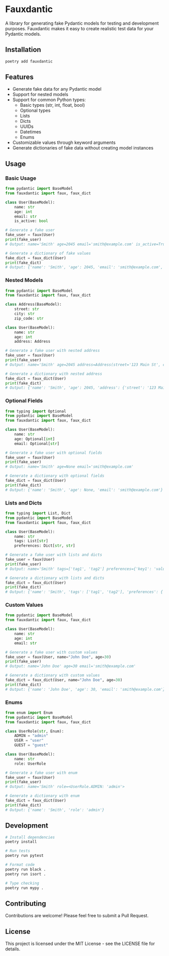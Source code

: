 # Fauxdantic

A library for generating fake Pydantic models for testing and development purposes. Fauxdantic makes it easy to create realistic test data for your Pydantic models.

## Installation

```bash
poetry add fauxdantic
```

## Features

- Generate fake data for any Pydantic model
- Support for nested models
- Support for common Python types:
  - Basic types (str, int, float, bool)
  - Optional types
  - Lists
  - Dicts
  - UUIDs
  - Datetimes
  - Enums
- Customizable values through keyword arguments
- Generate dictionaries of fake data without creating model instances

## Usage

### Basic Usage

```python
from pydantic import BaseModel
from fauxdantic import faux, faux_dict

class User(BaseModel):
    name: str
    age: int
    email: str
    is_active: bool

# Generate a fake user
fake_user = faux(User)
print(fake_user)
# Output: name='Smith' age=2045 email='smith@example.com' is_active=True

# Generate a dictionary of fake values
fake_dict = faux_dict(User)
print(fake_dict)
# Output: {'name': 'Smith', 'age': 2045, 'email': 'smith@example.com', 'is_active': True}
```

### Nested Models

```python
from pydantic import BaseModel
from fauxdantic import faux, faux_dict

class Address(BaseModel):
    street: str
    city: str
    zip_code: str

class User(BaseModel):
    name: str
    age: int
    address: Address

# Generate a fake user with nested address
fake_user = faux(User)
print(fake_user)
# Output: name='Smith' age=2045 address=Address(street='123 Main St', city='Anytown', zip_code='12345')

# Generate a dictionary with nested address
fake_dict = faux_dict(User)
print(fake_dict)
# Output: {'name': 'Smith', 'age': 2045, 'address': {'street': '123 Main St', 'city': 'Anytown', 'zip_code': '12345'}}
```

### Optional Fields

```python
from typing import Optional
from pydantic import BaseModel
from fauxdantic import faux, faux_dict

class User(BaseModel):
    name: str
    age: Optional[int]
    email: Optional[str]

# Generate a fake user with optional fields
fake_user = faux(User)
print(fake_user)
# Output: name='Smith' age=None email='smith@example.com'

# Generate a dictionary with optional fields
fake_dict = faux_dict(User)
print(fake_dict)
# Output: {'name': 'Smith', 'age': None, 'email': 'smith@example.com'}
```

### Lists and Dicts

```python
from typing import List, Dict
from pydantic import BaseModel
from fauxdantic import faux, faux_dict

class User(BaseModel):
    name: str
    tags: List[str]
    preferences: Dict[str, str]

# Generate a fake user with lists and dicts
fake_user = faux(User)
print(fake_user)
# Output: name='Smith' tags=['tag1', 'tag2'] preferences={'key1': 'value1', 'key2': 'value2'}

# Generate a dictionary with lists and dicts
fake_dict = faux_dict(User)
print(fake_dict)
# Output: {'name': 'Smith', 'tags': ['tag1', 'tag2'], 'preferences': {'key1': 'value1', 'key2': 'value2'}}
```

### Custom Values

```python
from pydantic import BaseModel
from fauxdantic import faux, faux_dict

class User(BaseModel):
    name: str
    age: int
    email: str

# Generate a fake user with custom values
fake_user = faux(User, name="John Doe", age=30)
print(fake_user)
# Output: name='John Doe' age=30 email='smith@example.com'

# Generate a dictionary with custom values
fake_dict = faux_dict(User, name="John Doe", age=30)
print(fake_dict)
# Output: {'name': 'John Doe', 'age': 30, 'email': 'smith@example.com'}
```

### Enums

```python
from enum import Enum
from pydantic import BaseModel
from fauxdantic import faux, faux_dict

class UserRole(str, Enum):
    ADMIN = "admin"
    USER = "user"
    GUEST = "guest"

class User(BaseModel):
    name: str
    role: UserRole

# Generate a fake user with enum
fake_user = faux(User)
print(fake_user)
# Output: name='Smith' role=<UserRole.ADMIN: 'admin'>

# Generate a dictionary with enum
fake_dict = faux_dict(User)
print(fake_dict)
# Output: {'name': 'Smith', 'role': 'admin'}
```

## Development

```bash
# Install dependencies
poetry install

# Run tests
poetry run pytest

# Format code
poetry run black .
poetry run isort .

# Type checking
poetry run mypy .
```

## Contributing

Contributions are welcome! Please feel free to submit a Pull Request.

## License

This project is licensed under the MIT License - see the LICENSE file for details. 